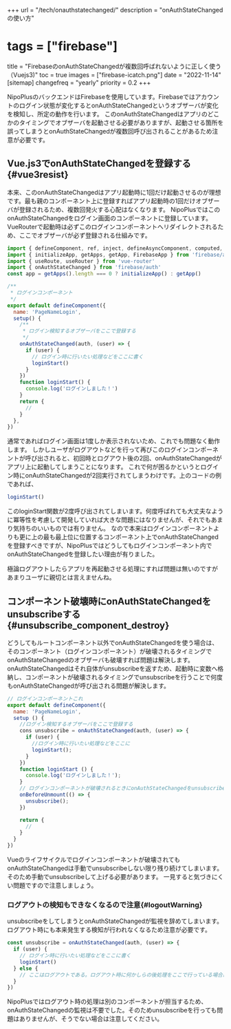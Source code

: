 +++
url = "/tech/onauthstatechanged/"
description = "onAuthStateChangedの使い方"
# tags = ["firebase"]
title = "FirebaseのonAuthStateChangedが複数回呼ばれないように正しく使う（Vuejs3)"
toc = true
images = ["firebase-icatch.png"]
date = "2022-11-14"
[sitemap]
  changefreq = "yearly"
  priority = 0.2
+++

NipoPlusのバックエンドはFirebaseを使用しています。Firebaseではアカウントのログイン状態が変化するとonAuthStateChangedというオブザーバが変化を検知し、所定の動作を行います。
このonAuthStateChangedはアプリのどこかのタイミングでオブザーバを起動させる必要がありますが、起動させる箇所を誤ってしまうとonAuthStateChangedが複数回呼び出されることがあるため注意が必要です。

## Vue.js3でonAuthStateChangedを登録する{#vue3resist}

本来、このonAuthStateChangedはアプリ起動時に1回だけ起動させるのが理想です。最も親のコンポーネント上に登録すればアプリ起動時の1回だけオブザーバが登録されるため、複数回発火する心配はなくなります。
NipoPlusではこのonAuthStateChangedをログイン画面のコンポーネントに登録しています。
VueRouterで起動時は必ずこのログインコンポーネントへリダイレクトされるため、ここでオブザーバが必ず登録される仕組みです。

```javascript
import { defineComponent, ref, inject, defineAsyncComponent, computed, onBeforeUnmount } from 'vue'
import { initializeApp, getApps, getApp, FirebaseApp } from 'firebase/app'
import { useRoute, useRouter } from 'vue-router'
import { onAuthStateChanged } from 'firebase/auth'
const app = getApps().length === 0 ? initializeApp() : getApp()

/**
 * ログインコンポーネント
 */
export default defineComponent({
  name: 'PageNameLogin',
  setup() {
    /**
     * ログイン検知するオブザーバをここで登録する
     */
    onAuthStateChanged(auth, (user) => {
      if (user) {
        // ログイン時に行いたい処理などをここに書く
        loginStart()
      }
    })
    function loginStart() {
      console.log('ログインしました！')
    }
    return {
      //
    }
  },
})
```

通常であればログイン画面は1度しか表示されないため、これでも問題なく動作します。
しかしユーザがログアウトなどを行って再びこのログインコンポーネントが呼び出されると、初回時とログアウト後の2回、onAuthStateChangedがアプリ上に起動してしまうことになります。
これで何が困るかというとログイン時にonAuthStateChangedが2回実行されてしまうわけです。上のコードの例であれば、

```javascript
loginStart()
```

このloginStart関数が2度呼び出されてしまいます。何度呼ばれても大丈夫なように冪等性を考慮して開発していれば大きな問題にはなりませんが、それでもあまり気持ちのいいものでは有りません。
なので本来はログインコンポーネントよりも更に上の最も最上位に位置するコンポーネント上でonAuthStateChangedを登録すべきですが、NipoPlusではどうしてもログインコンポーネント内でonAuthStateChangedを登録したい理由が有りました。

極論ログアウトしたらアプリを再起動させる処理にすれば問題は無いのですがあまりユーザに親切とは言えませんね。

## コンポーネント破壊時にonAuthStateChangedをunsubscribeする{#unsubscribe_component_destroy}

どうしてもルートコンポーネント以外でonAuthStateChangedを使う場合は、そのコンポーネント（ログインコンポーネント）が破壊されるタイミングでonAuthStateChangedのオブザーバも破壊すれば問題は解決します。
onAuthStateChangedはそれ自体がunsubscribeを返すため、起動時に変数へ格納し、コンポーネントが破壊されるタイミングでunsubscribeを行うことで何度もonAuthStateChangedが呼び出される問題が解決します。

```javascript
// ログインコンポーネントこれ
export default defineComponent({
  name: 'PageNameLogin',
  setup () {
    //ログイン検知するオブザーバをここで登録する
    cons unsubscribe = onAuthStateChanged(auth, (user) => {
      if (user) {
        //ログイン時に行いたい処理などをここに
        loginStart();
      }
    })
    function loginStart () {
      console.log('ログインしました！');
    }
    // ログインコンポーネントが破壊されるときにonAuthStateChangedをunsubscribeする
    onBeforeUnmount(() => {
      unsubscribe();
    })

    return {
      //
    }
  }
})
```

Vueのライフサイクルでログインコンポーネントが破壊されてもonAuthStateChangedは手動でunsubscribeしない限り残り続けてしまいます。そのため手動でunsubscribeして上げる必要があります。
一見すると気づきにくい問題ですので注意しましょう。

### ログアウトの検知もできなくなるので注意{#logoutWarning}

unsubscribeをしてしまうとonAuthStateChangedが監視を辞めてしまいます。ログアウト時にも本来発生する検知が行われなくなるため注意が必要です。

```javascript
const unsubscribe = onAuthStateChanged(auth, (user) => {
  if (user) {
    // ログイン時に行いたい処理などをここに書く
    loginStart()
  } else {
    // ここはログアウトである。ログアウト時に何かしらの後処理をここで行っている場合はunsubscribeしてしまうとこの処理が呼ばれなくなるため注意が必要
  }
})
```

NipoPlusではログアウト時の処理は別のコンポーネントが担当するため、onAuthStateChangedの監視は不要でした。そのためunsubscribeを行っても問題はありませんが、そうでない場合は注意してください。
